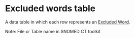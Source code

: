 # Excluded words table

A data table in which each row represents an [Excluded Word](excluded-word-field.md).

Note: File or Table name in SNOMED CT toolkit
